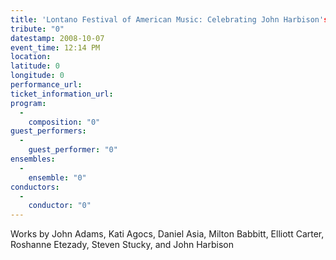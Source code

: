 ```yaml
---
title: 'Lontano Festival of American Music: Celebrating John Harbison's 70th Birthday'
tribute: "0"
datestamp: 2008-10-07
event_time: 12:14 PM
location: 
latitude: 0
longitude: 0
performance_url: 
ticket_information_url: 
program: 
  -
    composition: "0"
guest_performers: 
  -
    guest_performer: "0"
ensembles: 
  -
    ensemble: "0"
conductors: 
  -
    conductor: "0"
---
```

Works by John Adams, Kati Agocs, Daniel Asia, Milton Babbitt, Elliott Carter, Roshanne Etezady, Steven Stucky, and John Harbison